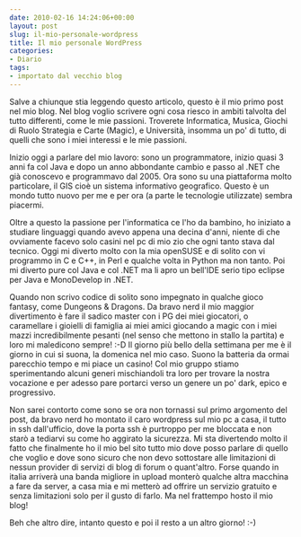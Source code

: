 ```yaml
---
date: 2010-02-16 14:24:06+00:00
layout: post
slug: il-mio-personale-wordpress
title: Il mio personale WordPress
categories:
- Diario
tags:
- importato dal vecchio blog
---
```


Salve a chiunque stia leggendo questo articolo, questo è il mio primo post nel mio blog.
Nel blog voglio scrivere ogni cosa riesco in ambiti talvolta del tutto differenti, come le mie passioni. Troverete Informatica, Musica, Giochi di Ruolo Strategia e Carte (Magic), e Università, insomma un po' di tutto, di quelli che sono i miei interessi e le mie passioni.

Inizio oggi a parlare del mio lavoro: sono un programmatore, inizio quasi 3 anni fa col Java e dopo un anno abbondante cambio e passo al .NET che già conoscevo e programmavo dal 2005. Ora sono su una piattaforma molto particolare, il GIS cioè un sistema informativo geografico. Questo è un mondo tutto nuovo per me e per ora (a parte le tecnologie utilizzate) sembra piacermi.

Oltre a questo la passione per l'informatica ce l'ho da bambino, ho iniziato a studiare linguaggi quando avevo appena una decina d'anni, niente di che ovviamente facevo solo casini nel pc di mio zio che ogni tanto stava dal tecnico. Oggi mi diverto molto con la mia openSUSE e di solito con vi programmo in C e C++, in Perl e qualche volta in Python ma non tanto. Poi mi diverto pure col Java e col .NET ma li apro un bell'IDE serio tipo eclipse per Java e MonoDevelop in .NET.

Quando non scrivo codice di solito sono impegnato in qualche gioco fantasy, come Dungeons & Dragons. Da bravo nerd il mio maggior divertimento è fare il sadico master con i PG dei miei giocatori, o caramellare i gioielli di famiglia ai miei amici giocando a magic con i miei mazzi incredibilmente pesanti (nel senso che mettono in stallo la partita) e loro mi maledicono sempre! :-D
Il giorno più bello della settimana per me è il giorno in cui si suona, la domenica nel mio caso. Suono la batteria da ormai parecchio tempo e mi piace un casino! Col mio gruppo stiamo sperimentando alcuni generi mischiandoli tra loro per trovare la nostra vocazione e per adesso pare portarci verso un genere un po' dark, epico e progressivo.

Non sarei contorto come sono se ora non tornassi sul primo argomento del post, da bravo nerd ho montato il caro wordpress sul mio pc a casa, il tutto in ssh dall'ufficio, dove la porta ssh è purtroppo per me bloccata e non starò a tediarvi su come ho aggirato la sicurezza.
Mi sta divertendo molto il fatto che finalmente ho il mio bel sito tutto mio dove posso parlare di quello che voglio e dove sono sicuro che non devo sottostare alle limitazioni di nessun provider di servizi di blog di forum o quant'altro. Forse quando in italia arriverà una banda migliore in upload monterò qualche altra macchina a fare da server, a casa mia e mi metterò ad offrire un servizio gratuito e senza limitazioni solo per il gusto di farlo. Ma nel frattempo hosto il mio blog!

Beh che altro dire, intanto questo e poi il resto a un altro giorno! :-)
